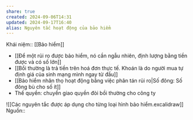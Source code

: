 ```yaml
---
share: true
created: 2024-09-06T14:31
updated: 2024-09-17T16:40
alias: Nguyên tắc hoạt động của bảo hiểm
---
```

Khái niệm:: [[Bảo hiểm]]
- [[Để một rủi ro được bảo hiểm, nó cần ngẫu nhiên, định lượng bằng tiền được và có số lớn]]
- [[Bồi thường là trả tiền trên hoá đơn thực tế. Khoán là do người mua tự định giá của sinh mạng mình ngay từ đầu]]
- [[Bảo hiểm nhân thọ hoạt động bằng việc phân tán rủi ro|Số đông: Số đông bù cho số ít]]
- Thế quyền: chuyển giao quyền đòi bồi thường cho công ty

![[Các nguyên tắc được áp dụng cho từng loại hình bảo hiểm.excalidraw]]
Nguồn:: 
